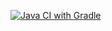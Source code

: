 [![Java CI with Gradle](https://github.com/bawoper/Delivery_2/actions/workflows/gradle.yml/badge.svg)](https://github.com/bawoper/Delivery_2/actions/workflows/gradle.yml)
